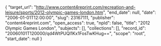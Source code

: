 {
  "target_url": "http://www.content4reprint.com/recreation-and-leisure/sports/2012-olympic-games-london.htm", 
  "end_date": null, 
  "date": "2006-01-01T12:00:00", 
  "slug": 23167111, 
  "publisher": "content4reprint.com", 
  "open_access": true, 
  "npld": false, 
  "title": "2012 Olympic Games London", 
  "subjects": [], 
  "collections": [], 
  "record_id": "20060101T120000/qd4WtPUQl1Kx1FosTwKHug==", 
  "scope": "root", 
  "start_date": null
}


